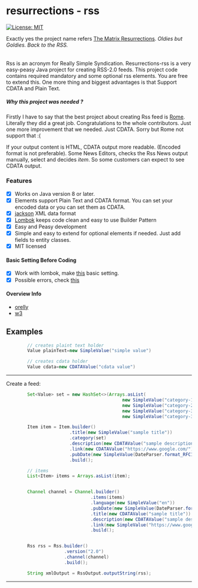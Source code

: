 # resurrections - rss

[![License: MIT](https://img.shields.io/badge/License-MIT-brightgreen.svg)](https://opensource.org/licenses/MIT)

Exactly yes the project name refers [The Matrix Resurrections](https://www.youtube.com/watch?v=9ix7TUGVYIo). _Oldies but Goldies. Back to
the RSS._

######

Rss is an acronym for Really Simple Syndication. Resurrections-rss is a very easy-peasy Java project for creating
RSS-2.0 feeds. This project code contains required mandatory and some optional rss elements. You are free to extend
this. One more thing and biggest advantages is that Support CDATA and Plain Text.

##### Why this project was needed ?

Firstly I have to say that the best project about creating Rss feed is [Rome](http://rometools.github.io/rome/).
Literally they did a great job. Congratulations to the whole contributors. Just one more improvement that we needed.
Just CDATA. Sorry but Rome not support that :(

If your output content is HTML, CDATA output more readable. (Encoded format is not preferable). Some News Editors,
checks the Rss News output manually, select and decides _item_. So some customers can expect to see CDATA output.

### Features

* [x] Works on Java version 8 or later.
* [x] Elements support Plain Text and CDATA format. You can set your encoded data or you can set them as CDATA.
* [x] [jackson](https://github.com/FasterXML/jackson-dataformat-xml)  XML data format
* [x] [Lombok](https://github.com/projectlombok/lombok) keeps code clean and easy to use Builder Pattern
* [x] Easy and Peasy development
* [x] Simple and easy to extend for optional elements if needed. Just add fields to entity classes.
* [x] MIT licensed

#### Basic Setting Before Coding

* [x] Work with lombok, make [this](https://projectlombok.org/setup/intellij) basic setting.
* [x] Possible errors,
  check [this](https://stackoverflow.com/questions/9424364/cant-compile-project-when-im-using-lombok-under-intellij-idea)

#### Overview Info
* [orelly](https://www.oreilly.com/library/view/developing-feeds-with/0596008813/ch04s02.html)
* [w3](https://validator.w3.org/feed/docs/rss2.html)

## Examples

```java
        // creates plaint text holder
        Value plainText=new SimpleValue("simple value")

        // creates cdata holder
        Value cdata=new CDATAValue("cdata value")

```

---

Create a feed:

```java
        Set<Value> set = new HashSet<>(Arrays.asList(
                                            new SimpleValue("category-1"),
                                            new SimpleValue("category-2"),
                                            new SimpleValue("category-3"),
                                            new SimpleValue("category-3")));

        Item item = Item.builder()
                        .title(new SimpleValue("sample title"))
                        .category(set)
                        .description(new CDATAValue("sample description"))
                        .link(new CDATAValue("https://www.google.com/"))
                        .pubDate(new SimpleValue(DateParser.format_RFC1123_RFC822(new Date())))
                        .build();

        // items
        List<Item> items = Arrays.asList(item);


        Channel channel = Channel.builder()
                                .items(items)
                                .language(new SimpleValue("en"))
                                .pubDate(new SimpleValue(DateParser.format_RFC1123_RFC822(Instant.now())))
                                .title(new CDATAValue("sample title"))
                                .description(new CDATAValue("sample description"))
                                .link(new SimpleValue("https://www.google.com/"))
                                .build();


        Rss rss = Rss.builder()
                      .version("2.0")
                      .channel(channel)
                      .build();

        String xmlOutput = RssOutput.outputString(rss);
```

---



